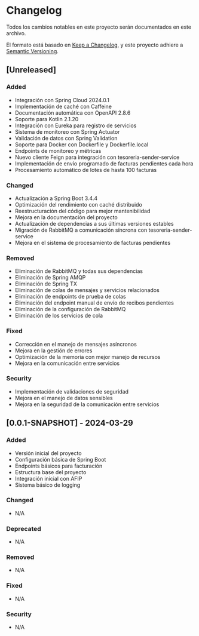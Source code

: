 # Changelog

Todos los cambios notables en este proyecto serán documentados en este archivo.

El formato está basado en [Keep a Changelog](https://keepachangelog.com/es-ES/1.0.0/),
y este proyecto adhiere a [Semantic Versioning](https://semver.org/spec/v2.0.0.html).

## [Unreleased]

### Added
- Integración con Spring Cloud 2024.0.1
- Implementación de caché con Caffeine
- Documentación automática con OpenAPI 2.8.6
- Soporte para Kotlin 2.1.20
- Integración con Eureka para registro de servicios
- Sistema de monitoreo con Spring Actuator
- Validación de datos con Spring Validation
- Soporte para Docker con Dockerfile y Dockerfile.local
- Endpoints de monitoreo y métricas
- Nuevo cliente Feign para integración con tesoreria-sender-service
- Implementación de envío programado de facturas pendientes cada hora
- Procesamiento automático de lotes de hasta 100 facturas

### Changed
- Actualización a Spring Boot 3.4.4
- Optimización del rendimiento con caché distribuido
- Reestructuración del código para mejor mantenibilidad
- Mejora en la documentación del proyecto
- Actualización de dependencias a sus últimas versiones estables
- Migración de RabbitMQ a comunicación síncrona con tesoreria-sender-service
- Mejora en el sistema de procesamiento de facturas pendientes

### Removed
- Eliminación de RabbitMQ y todas sus dependencias
- Eliminación de Spring AMQP
- Eliminación de Spring TX
- Eliminación de colas de mensajes y servicios relacionados
- Eliminación de endpoints de prueba de colas
- Eliminación del endpoint manual de envío de recibos pendientes
- Eliminación de la configuración de RabbitMQ
- Eliminación de los servicios de cola

### Fixed
- Corrección en el manejo de mensajes asíncronos
- Mejora en la gestión de errores
- Optimización de la memoria con mejor manejo de recursos
- Mejora en la comunicación entre servicios

### Security
- Implementación de validaciones de seguridad
- Mejora en el manejo de datos sensibles
- Mejora en la seguridad de la comunicación entre servicios

## [0.0.1-SNAPSHOT] - 2024-03-29

### Added
- Versión inicial del proyecto
- Configuración básica de Spring Boot
- Endpoints básicos para facturación
- Estructura base del proyecto
- Integración inicial con AFIP
- Sistema básico de logging

### Changed
- N/A

### Deprecated
- N/A

### Removed
- N/A

### Fixed
- N/A

### Security
- N/A 